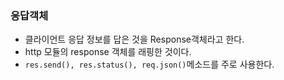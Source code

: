 ### 응답객체 

* 클라이언트 응답 정보를 답은 것을 Response객체라고 한다. 
* http  모듈의 response 객체를 래핑한 것이다. 
* `res.send(), res.status(), req.json()`메소드를 주로 사용한다. 



